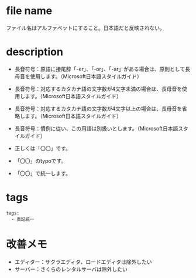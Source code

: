 # file name
ファイル名はアルファベットにすること。日本語だと反映されない。





# description
* 長音符号：原語に接尾辞「-er」、「-or」、「-ar」がある場合は、原則として長母音を使用します。（Microsoft日本語スタイルガイド）
* 長音符号：対応するカタカナ語の文字数が4文字未満の場合は、長母音を使用します。（Microsoft日本語スタイルガイド）
* 長音符号：対応するカタカナ語の文字数が4文字以上の場合は、長母音を省略します。（Microsoft日本語スタイルガイド）
* 長音符号：慣例に従い、この用語は別扱いとします。（Microsoft日本語スタイルガイド）

* 正しくは「〇〇」です。
* 「〇〇」のtypoです。
* 「〇〇」で統一します。





# tags

```
tags:
  - 表記統一
```




# 改善メモ
* エディター：サクラエディタ、ロードエディタは除外したい
* サーバー：さくらのレンタルサーバは除外したい
